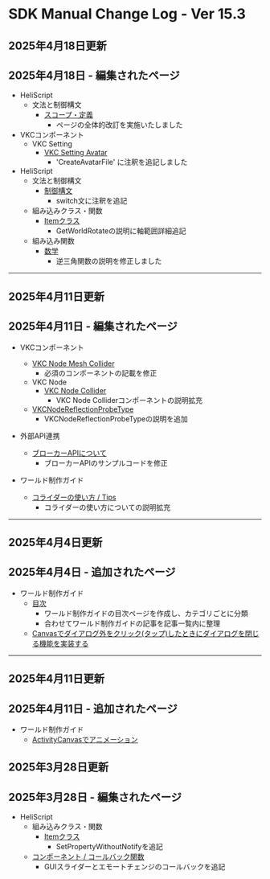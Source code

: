 # SDK Manual Change Log - Ver 15.3

## 2025年4月18日更新

## 2025年4月18日 - 編集されたページ

- HeliScript
    - 文法と制御構文
        - [スコープ・定義](https://vrhikky.github.io/VketCloudSDK_Documents/latest/hs/hs_scope_def.html)
            - ページの全体的改訂を実施いたしました
- VKCコンポーネント
    - VKC Setting
        - [VKC Setting Avatar](https://vrhikky.github.io/VketCloudSDK_Documents/latest/VketCloudSettings/AvatarSettings.html)
            - 'CreateAvatarFile' に注釈を追記しました
- HeliScript
    - 文法と制御構文
        - [制御構文](https://vrhikky.github.io/VketCloudSDK_Documents/latest/hs/hs_statement_control.html)
            - switch文に注釈を追記
    - 組み込みクラス・関数
        - [Itemクラス](https://vrhikky.github.io/VketCloudSDK_Documents/latest/hs/hs_class_item.html)
            - GetWorldRotateの説明に軸範囲詳細追記
    - 組み込み関数
        - [数学](https://vrhikky.github.io/VketCloudSDK_Documents/latest/hs/hs_system_function_math.html)
            - 逆三角関数の説明を修正しました

---

## 2025年4月11日更新

## 2025年4月11日 - 編集されたページ

- VKCコンポーネント
    - [VKC Node Mesh Collider](https://vrhikky.github.io/VketCloudSDK_Documents/15.3/VKCComponents/VKCNodeMeshCollider.html)
        - 必須のコンポーネントの記載を修正
     - VKC Node     
         - [VKC Node Collider](https://vrhikky.github.io/VketCloudSDK_Documents/15.3/VKCComponents/VKCNodeCollider.html)
             - VKC Node Colliderコンポーネントの説明拡充
     - [VKCNodeReflectionProbeType](https://vrhikky.github.io/VketCloudSDK_Documents/15.3/VKCComponents/VKCNodeReflectionProbeType.html)
         - VKCNodeReflectionProbeTypeの説明を追加

 - 外部API連携
     - [ブローカーAPIについて](https://vrhikky.github.io/VketCloudSDK_Documents/15.3/ExternalAPI/BrokerAPI.html)
         - ブローカーAPIのサンプルコードを修正

 - ワールド制作ガイド
     - [コライダーの使い方 / Tips](https://vrhikky.github.io/VketCloudSDK_Documents/15.3/WorldMakingGuide/Collider.html)
         - コライダーの使い方についての説明拡充

---


## 2025年4月4日更新

## 2025年4月4日 - 追加されたページ

 - ワールド制作ガイド
     - [目次](../WorldMakingGuide/WorldMakingGuide.md)
         - ワールド制作ガイドの目次ページを作成し、カテゴリごとに分類
         - 合わせてワールド制作ガイドの記事を記事一覧内に整理
   - [Canvasでダイアログ外をクリック(タップ)したときにダイアログを閉じる機能を実装する](https://vrhikky.github.ioVketCloudSDK_Documents/15.3/WorldMakingGuide/CloseCanvas.html)


---

## 2025年4月11日更新

## 2025年4月11日 - 追加されたページ

- ワールド制作ガイド
    - [ActivityCanvasでアニメーション](https://vrhikky.github.io/VketCloudSDK_Documents/15.2/WorldMakingGuide/AnimationWithActivityCanvas.html)

## 2025年3月28日更新

## 2025年3月28日 - 編集されたページ

 - HeliScript 
     - 組み込みクラス・関数
         - [Itemクラス](https://vrhikky.github.io/VketCloudSDK_Documents/15.3/hs/hs_class_item.html)
             - SetPropertyWithoutNotifyを追記
     - [コンポーネント / コールバック関数](https://vrhikky.github.io/VketCloudSDK_Documents/15.3/hs/hs_component.html)
         - GUIスライダーとエモートチェンジのコールバックを追記
